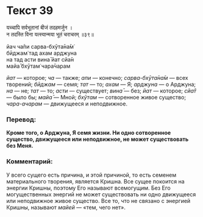 # Текст 39

यच्चापि सर्वभूतानां बीजं तदहमर्जुन ।  
न तदस्ति विना यत्स्यान्मया भूतं चराचरम् ॥३९॥

йач ча̄пи сарва-бхӯта̄на̄м̇  
бӣджам̇ тад ахам арджуна  
на тад асти вина̄ йат сйа̄н  
майа̄ бхӯтам̇ чара̄чарам

_йат_ — которое; _ча_ — также; _апи_ — конечно; _сарва-бхӯта̄на̄м_ — всех творений; _бӣджам_ — семя; _тат_ — то; _ахам_ — Я; _арджуна_ — о Арджуна; _на_ — не; _тат_ — то; _асти_ — существует; _вина̄_ — без; _йат_ — которое; _сйа̄т_ — было бы; _майа̄_ — Мной; _бхӯтам_ — сотворенное живое существо; _чара-ачарам_ — движущееся и неподвижное.

### Перевод:

**Кроме того, о Арджуна, Я семя жизни. Ни одно сотворенное существо, движущееся или неподвижное, не может существовать без Меня.**

### Комментарий:

У всего сущего есть причина, и этой причиной, то есть семенем материального творения, является Кришна. Все сущее покоится на энергии Кришны, поэтому Его называют всемогущим. Без Его могущественных энергий не может существовать ни одно движущееся или неподвижное живое существо. Все то, что не связано с энергией Кришны, называют _майей_ — «тем, чего нет».